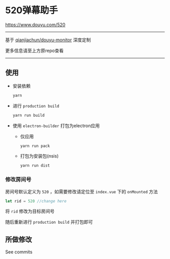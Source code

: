 # 520弹幕助手

https://www.douyu.com/520

---

基于 [qianjiachun/douyu-monitor](https://github.com/qianjiachun/douyu-monitor) 深度定制

更多信息请至上方原repo查看

---

## 使用

- 安装依赖

  ```bash
  yarn
  ```

- 进行 `production build`

  ```bash
  yarn run build
  ```

- 使用 `electron-builder` 打包为electron应用

  - 仅应用

    ```bash
    yarn run pack
    ```

    

  - 打包为安装包(nsis)

    ```bash
    yarn run dist
    ```

### 修改房间号

房间号默认定义为 `520` ，如需要修改请定位至 `index.vue` 下的 `onMounted` 方法

```javascript
let rid = 520 //change here
```

将 `rid` 修改为目标房间号

随后重新进行 `production build` 并打包即可

## 所做修改

See commits

